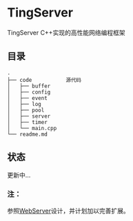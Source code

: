 # TingServer
TingServer
C++实现的高性能网络编程框架

## 目录
```
.
├── code           源代码
│   ├── buffer
│   ├── config
│   ├── event
│   ├── log
│   ├── pool
│   ├── server
│   ├── timer
│   └── main.cpp
└── readme.md
```

## 状态
更新中...

### 注：
参照[WebServer](https://github.com/markparticle/WebServer)设计，并计划加以完善扩展。